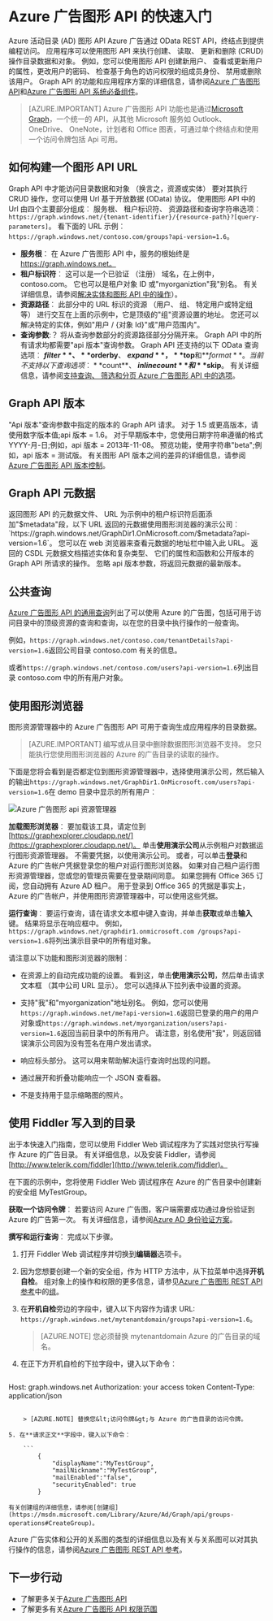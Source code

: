 <properties
   pageTitle="快速入门 Azure 广告图形 API |Microsoft Aure"
   description="Azure 活动目录图形 API Azure 广告通过 OData REST API，终结点到提供编程访问。 应用程序可以使用图形 API 来执行创建、 读取、 更新和删除 (CRUD) 操作目录数据和对象。"
   services="active-directory"
   documentationCenter="n/a"
   authors="PatAltimore"
   manager="mbaldwin"
   editor=""
   tags=""/>


   <tags
      ms.service="active-directory"
      ms.devlang="na"
      ms.topic="article"
      ms.tgt_pltfrm="na"
      ms.workload="identity"
      ms.date="09/16/2016"
      ms.author="patricka"/>

# <a name="quickstart-for-the-azure-ad-graph-api"></a>Azure 广告图形 API 的快速入门

Azure 活动目录 (AD) 图形 API Azure 广告通过 OData REST API，终结点到提供编程访问。 应用程序可以使用图形 API 来执行创建、 读取、 更新和删除 (CRUD) 操作目录数据和对象。 例如，您可以使用图形 API 创建新用户、 查看或更新用户的属性，更改用户的密码、 检查基于角色的访问权限的组成员身份、 禁用或删除该用户。 Graph API 的功能和应用程序方案的详细信息，请参阅[Azure 广告图形 API](https://msdn.microsoft.com/Library/Azure/Ad/Graph/api/api-catalog)和[Azure 广告图形 API 系统必备组件](https://msdn.microsoft.com/library/hh974476.aspx)。 

> [AZURE.IMPORTANT] Azure 广告图形 API 功能也是通过[Microsoft Graph](https://graph.microsoft.io/)，一个统一的 API，从其他 Microsoft 服务如 Outlook、 OneDrive、 OneNote，计划者和 Office 图表，可通过单个终结点和使用一个访问令牌包括 Api 可用。

## <a name="how-to-construct-a-graph-api-url"></a>如何构建一个图形 API URL

Graph API 中才能访问目录数据和对象 （换言之，资源或实体） 要对其执行 CRUD 操作，您可以使用 Url 基于开放数据 (OData) 协议。 使用图形 API 中的 Url 由四个主要部分组成︰ 服务根、 租户标识符、 资源路径和查询字符串选项︰ `https://graph.windows.net/{tenant-identifier}/{resource-path}?[query-parameters]`。 看下面的 URL 示例︰ `https://graph.windows.net/contoso.com/groups?api-version=1.6`。

- **服务根**︰ 在 Azure 广告图形 API 中，服务的根始终是 https://graph.windows.net。
- **租户标识符**︰ 这可以是一个已验证 （注册） 域名，在上例中，contoso.com。 它也可以是租户对象 ID 或"myorganiztion"我"别名。 有关详细信息，请参阅[解决实体和图形 API 中的操作](https://msdn.microsoft.com/Library/Azure/Ad/Graph/howto/azure-ad-graph-api-operations-overview)）。
- **资源路径**︰ 此部分中的 URL 标识的资源 （用户、 组、 特定用户或特定组等） 进行交互在上面的示例中，它是顶级的"组"资源设置的地址。 您还可以解决特定的实体，例如"用户 / {对象 Id}"或"用户范围内"。
- **查询参数**:？ 将从查询参数部分的资源路径部分分隔开来。 Graph API 中的所有请求均都需要"api 版本"查询参数。 Graph API 还支持的以下 OData 查询选项︰ **$filter**、 **$orderby**、 **$expand**， **$top**和**$format**。 当前不支持以下查询选项︰ **$count**、 **$inlinecount**和**$skip**。 有关详细信息，请参阅[支持查询、 筛选和分页 Azure 广告图形 API 中的选项](https://msdn.microsoft.com/Library/Azure/Ad/Graph/howto/azure-ad-graph-api-supported-queries-filters-and-paging-options)。

## <a name="graph-api-versions"></a>Graph API 版本

"Api 版本"查询参数中指定的版本的 Graph API 请求。 对于 1.5 或更高版本，请使用数字版本值;api 版本 = 1.6。 对于早期版本中，您使用日期字符串遵循的格式 YYYY-月-日;例如，api 版本 = 2013年-11-08。 预览功能，使用字符串"beta";例如，api 版本 = 测试版。 有关图形 API 版本之间的差异的详细信息，请参阅[Azure 广告图形 API 版本控制](https://msdn.microsoft.com/Library/Azure/Ad/Graph/howto/azure-ad-graph-api-versioning)。

## <a name="graph-api-metadata"></a>Graph API 元数据

返回图形 API 的元数据文件、 URL 为示例中的租户标识符后面添加"$metadata"段，以下 URL 返回的元数据使用图形浏览器的演示公司︰ `https://graph.windows.net/GraphDir1.OnMicrosoft.com/$metadata?api-version=1.6`。 您可以在 web 浏览器来查看元数据的地址栏中输入此 URL。 返回的 CSDL 元数据文档描述实体和复杂类型、 它们的属性和函数和公开版本的 Graph API 所请求的操作。 忽略 api 版本参数，将返回元数据的最新版本。

## <a name="common-queries"></a>公共查询

[Azure 广告图形 API 的通用查询](https://msdn.microsoft.com/Library/Azure/Ad/Graph/howto/azure-ad-graph-api-supported-queries-filters-and-paging-options#CommonQueries)列出了可以使用 Azure 的广告图，包括可用于访问目录中的顶级资源的查询和查询，以在您的目录中执行操作的一般查询。

例如，`https://graph.windows.net/contoso.com/tenantDetails?api-version=1.6`返回公司目录 contoso.com 有关的信息。

或者`https://graph.windows.net/contoso.com/users?api-version=1.6`列出目录 contoso.com 中的所有用户对象。

## <a name="using-the-graph-explorer"></a>使用图形浏览器

图形资源管理器中的 Azure 广告图形 API 可用于查询生成应用程序的目录数据。

> [AZURE.IMPORTANT] 编写或从目录中删除数据图形浏览器不支持。 您只能执行您使用图形浏览器的 Azure 的广告目录的读取的操作。

下面是您将会看到是否都定位到图形资源管理器中，选择使用演示公司，然后输入的输出`https://graph.windows.net/GraphDir1.OnMicrosoft.com/users?api-version=1.6`在 demo 目录中显示的所有用户︰

![Azure 广告图形 api 资源管理器](./media/active-directory-graph-api-quickstart/graph_explorer.png)

**加载图形浏览器**︰ 要加载该工具，请定位到[https://graphexplorer.cloudapp.net/](https://graphexplorer.cloudapp.net/)。 单击**使用演示公司**从示例租户对数据运行图形资源管理器。 不需要凭据，以使用演示公司。 或者，可以单击**登录**和 Azure 的广告帐户凭据登录您的租户对运行图形浏览器。 如果对自己租户运行图形资源管理器，您或您的管理员需要在登录期间同意。 如果您拥有 Office 365 订阅，您自动拥有 Azure AD 租户。 用于登录到 Office 365 的凭据是事实上，Azure 的广告帐户，并使用图形资源管理器中，可以使用这些凭据。

**运行查询**︰ 要运行查询，请在请求文本框中键入查询，并单击**获取**或单击**输入**键。 结果将显示在响应框中。 例如，`https://graph.windows.net/graphdir1.onmicrosoft.com /groups?api-version=1.6`将列出演示目录中的所有组对象。

请注意以下功能和图形浏览器的限制︰
- 在资源上的自动完成功能的设置。 看到这，单击**使用演示公司**，然后单击请求文本框 （其中公司 URL 显示）。 您可以选择从下拉列表中设置的资源。

- 支持"我"和"myorganization"地址别名。 例如，您可以使用`https://graph.windows.net/me?api-version=1.6`返回已登录的用户的用户对象或`https://graph.windows.net/myorganization/users?api-version=1.6`返回当前目录中的所有用户。 请注意，别名使用"我"，则返回错误演示公司因为没有签名在用户发出请求。

- 响应标头部分。 这可以用来帮助解决运行查询时出现的问题。

- 通过展开和折叠功能响应一个 JSON 查看器。

- 不是支持用于显示缩略图的照片。

## <a name="using-fiddler-to-write-to-the-directory"></a>使用 Fiddler 写入到的目录

出于本快速入门指南，您可以使用 Fiddler Web 调试程序为了实践对您执行写操作 Azure 的广告目录。 有关详细信息，以及安装 Fiddler，请参阅[http://www.telerik.com/fiddler](http://www.telerik.com/fiddler)。

在下面的示例中，您将使用 Fiddler Web 调试程序在 Azure 的广告目录中创建新的安全组 MyTestGroup。

**获取一个访问令牌**︰ 若要访问 Azure 广告图，客户端需要成功通过身份验证到 Azure 的广告第一次。 有关详细信息，请参阅[Azure AD 身份验证方案](active-directory-authentication-scenarios.md)。

**撰写和运行查询**︰ 完成以下步骤。

1. 打开 Fiddler Web 调试程序并切换到**编辑器**选项卡。
2. 因为您想要创建一个新的安全组，作为 HTTP 方法中，从下拉菜单中选择**开机自检**。 组对象上的操作和权限的更多信息，请参见[Azure 广告图形 REST API 参考](https://msdn.microsoft.com/Library/Azure/Ad/Graph/api/api-catalog)中的[组](https://msdn.microsoft.com/Library/Azure/Ad/Graph/api/entity-and-complex-type-reference#GroupEntity)。
3. 在**开机自检**旁边的字段中，键入以下内容作为请求 URL: `https://graph.windows.net/mytenantdomain/groups?api-version=1.6`。

    > [AZURE.NOTE] 您必须替换 mytenantdomain Azure 的广告目录的域名。

4. 在正下方开机自检的下拉字段中，键入以下命令︰

    ```
Host: graph.windows.net
Authorization: your access token
Content-Type: application/json
```

    > [AZURE.NOTE] 替换您&lt;访问令牌&gt;与 Azure 的广告目录的访问令牌。

5. 在**请求正文**字段中，键入以下命令︰

    ```
        {
            "displayName":"MyTestGroup",
            "mailNickname":"MyTestGroup",
            "mailEnabled":"false",
            "securityEnabled": true
        }
```

    有关创建组的详细信息，请参阅[创建组](https://msdn.microsoft.com/Library/Azure/Ad/Graph/api/groups-operations#CreateGroup)。

Azure 广告实体和公开的关系图的类型的详细信息以及有关与关系图可以对其执行操作的信息，请参阅[Azure 广告图形 REST API 参考](https://msdn.microsoft.com/Library/Azure/Ad/Graph/api/api-catalog)。

## <a name="next-steps"></a>下一步行动

- 了解更多关于[Azure 广告图形 API](https://msdn.microsoft.com/Library/Azure/Ad/Graph/api/api-catalog)
- 了解更多有关[Azure 广告图形 API 权限范围](https://msdn.microsoft.com/Library/Azure/Ad/Graph/howto/azure-ad-graph-api-permission-scopes)
